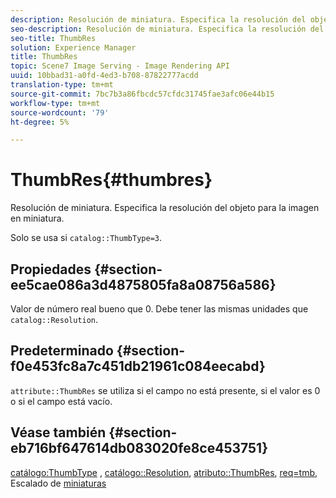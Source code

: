 ```yaml
---
description: Resolución de miniatura. Especifica la resolución del objeto para la imagen en miniatura.
seo-description: Resolución de miniatura. Especifica la resolución del objeto para la imagen en miniatura.
seo-title: ThumbRes
solution: Experience Manager
title: ThumbRes
topic: Scene7 Image Serving - Image Rendering API
uuid: 10bbad31-a0fd-4ed3-b708-87822777acdd
translation-type: tm+mt
source-git-commit: 7bc7b3a86fbcdc57cfdc31745fae3afc06e44b15
workflow-type: tm+mt
source-wordcount: '79'
ht-degree: 5%

---
```



# ThumbRes{#thumbres}

Resolución de miniatura. Especifica la resolución del objeto para la imagen en miniatura.

Solo se usa si `catalog::ThumbType=3`.

## Propiedades {#section-ee5cae086a3d4875805fa8a08756a586}

Valor de número real bueno que 0. Debe tener las mismas unidades que `catalog::Resolution`.

## Predeterminado {#section-f0e453fc8a7c451db21961c084eecabd}

`attribute::ThumbRes` se utiliza si el campo no está presente, si el valor es 0 o si el campo está vacío.

## Véase también {#section-eb716bf647614db083020fe8ce453751}

[catálogo:ThumbType](../../../../../../is-api/image-catalog/image-serving-api-ref/c-image-catalog-reference/c-image-svg-data-reference/c-image-data-reference/r-thumbtype-cat.md#reference-41149ddffc8749cba2f8d9c8e2611e03) ,  [catálogo::Resolution](../../../../../../is-api/image-catalog/image-serving-api-ref/c-image-catalog-reference/c-image-svg-data-reference/c-image-data-reference/r-resolution-cat.md#reference-de489f5f36b64bd0831749546f8728e1),  [atributo::ThumbRes](../../../../../../is-api/image-catalog/image-serving-api-ref/c-image-catalog-reference/c-attributes-reference/r-thumbres.md#reference-ac36cbbd0c8c433ebf7f515e54846501),  [req=tmb](../../../../../../is-api/http-ref/image-serving-api-ref/c-http-protocol-reference/c-command-reference/r-req/r-req.md#reference-907cdb4a97034db7ad94695f25552e76), Escalado de  [miniaturas](../../../../../../is-api/http-ref/image-serving-api-ref/c-http-protocol-reference/c-notes-on-server-behavior/r-thumbnail-scaling.md#reference-0f71817f721d4913b34816758d69b07f)

